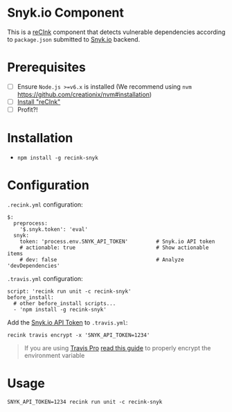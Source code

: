 Snyk.io Component
======================

This is a [reCInk](https://github.com/MitocGroup/reCInk) component that detects vulnerable
dependencies according to `package.json` submitted to [Snyk.io](https://snyk.io) backend.

# Prerequisites

- [ ] Ensure `Node.js >=v6.x` is installed (We recommend using `nvm` https://github.com/creationix/nvm#installation)
- [ ] [Install "reCInk"](https://github.com/MitocGroup/reCInk#installation)
- [ ] Profit?!

# Installation

- `npm install -g recink-snyk`

# Configuration

`.recink.yml` configuration:

```
$:
  preprocess:
    '$.snyk.token': 'eval'
  snyk:
    token: 'process.env.SNYK_API_TOKEN'         # Snyk.io API token
    # actionable: true                          # Show actionable items
    # dev: false                                # Analyze 'devDependencies'
```

`.travis.yml` configuration:

```
script: 'recink run unit -c recink-snyk'  
before_install:
  # other before_install scripts...
  - 'npm install -g recink-snyk'
```

Add the [Snyk.io API Token](https://snyk.io/docs/quick-start/#authentication) to `.travis.yml`:

```
recink travis encrypt -x 'SNYK_API_TOKEN=1234'
```

> If you are using [Travis Pro](https://travis-ci.com/) [read this guide](https://github.com/MitocGroup/reCInk/blob/master/docs/guide.md#configuring-github-project) to properly encrypt the environment variable

# Usage

```
SNYK_API_TOKEN=1234 recink run unit -c recink-snyk
```
